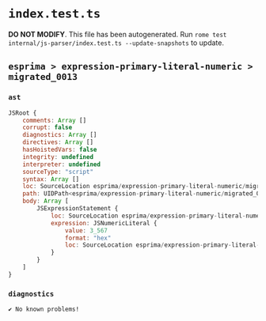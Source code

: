# `index.test.ts`

**DO NOT MODIFY**. This file has been autogenerated. Run `rome test internal/js-parser/index.test.ts --update-snapshots` to update.

## `esprima > expression-primary-literal-numeric > migrated_0013`

### `ast`

```javascript
JSRoot {
	comments: Array []
	corrupt: false
	diagnostics: Array []
	directives: Array []
	hasHoistedVars: false
	integrity: undefined
	interpreter: undefined
	sourceType: "script"
	syntax: Array []
	loc: SourceLocation esprima/expression-primary-literal-numeric/migrated_0013/input.js 1:0-1:5
	path: UIDPath<esprima/expression-primary-literal-numeric/migrated_0013/input.js>
	body: Array [
		JSExpressionStatement {
			loc: SourceLocation esprima/expression-primary-literal-numeric/migrated_0013/input.js 1:0-1:5
			expression: JSNumericLiteral {
				value: 3_567
				format: "hex"
				loc: SourceLocation esprima/expression-primary-literal-numeric/migrated_0013/input.js 1:0-1:5
			}
		}
	]
}
```

### `diagnostics`

```
✔ No known problems!

```
